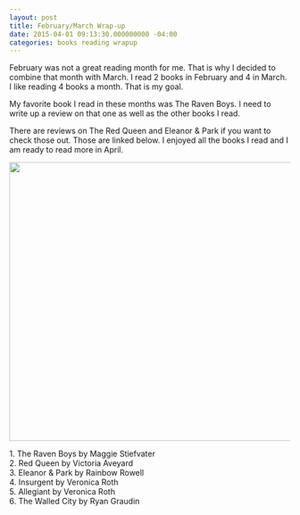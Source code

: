 ```yaml
---
layout: post
title: February/March Wrap-up
date: 2015-04-01 09:13:30.000000000 -04:00
categories: books reading wrapup
---
```

<p>February was not a great reading month for me. That is why I decided to combine that month with March. I read 2 books in February and 4 in March. I like reading 4 books a month. That is my goal.</p>
<p>My favorite book I read in these months was The Raven Boys. I need to write up a review on that one as well as the other books I read.</p>
<p>There are reviews on The Red Queen and Eleanor &amp; Park if you want to check those out. Those are linked below. I enjoyed all the books I read and I am ready to read more in April.</p>
<p><img src="https://s3.amazonaws.com/f.cl.ly/items/3c0Q0R3i030G3I3B0i29/FullSizeRender%203.jpg" alt="" width="600" height="500" /></p>
<p>1. The Raven Boys by Maggie Stiefvater<br />
2. Red Queen by Victoria Aveyard<br />
3. Eleanor & Park by Rainbow Rowell<br />
4. Insurgent by Veronica Roth<br />
5. Allegiant by Veronica Roth<br />
6. The Walled City by Ryan Graudin</p>
